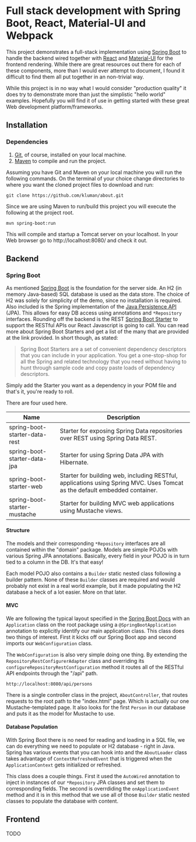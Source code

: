 # Full stack development with Spring Boot, React, Material-UI and Webpack

This project demonstrates a full-stack implementation using [Spring Boot](https://projects.spring.io/spring-boot/)
to handle the backend wired together with [React](https://facebook.github.io/react/) and 
[Material-UI](https://github.com/callemall/material-ui) for the frontend rendering. 
While there are great resources out there for each of these components, more than 
I would ever attempt to document, I found it difficult to find them all put together
in an non-trivial way.

While this project is in no way what I would consider "production quality" it does
try to demonstrate more than just the simplistic "hello world" examples. Hopefully you
will find it of use in getting started with these great Web development platform/frameworks.

## Installation

### Dependencies

1. [Git](https://git-scm.com/downloads), of course, installed on your local machine. 
2. [Maven](https://maven.apache.org/) to compile and run the project.

Assuming you have Git and Maven on your local machine you will run the following commands. On the terminal of your
choice change directories to where you want the cloned project files to download and run:

```
git clone https://github.com/kluman/about.git
```
Since we are using Maven to run/build this project you will execute the following at the project root.

```
mvn spring-boot:run
```
This will compile and startup a Tomcat server on your localhost. In your Web browser go to http://localhost:8080/
and check it out.


## Backend

### Spring Boot

As mentioned [Spring Boot](https://projects.spring.io/spring-boot/) is the foundation
for the server side. An H2 (in memory Java-based) SQL database is used as the data store. The 
choice of H2 was solely for simplicity of the demo, since no installation is required. 
Also included is the Spring implementation of the [Java Persistence API](http://projects.spring.io/spring-data-jpa/) 
(JPA). This allows for easy DB access using annotations and `*Repository` interfaces.
Rounding off the backend is the REST [Spring Boot
Starter](http://docs.spring.io/spring-boot/docs/current/reference/htmlsingle/#using-boot-starter) to 
support the RESTful APIs our React Javascript is going to call. You can read more about Spring
Boot Starters and get a list of the many that are provided at the link provided. In short though,
as stated:

>Spring Boot Starters are a set of convenient dependency descriptors that you can include 
in your application. You get a one-stop-shop for all the Spring and related technology that you 
need without having to hunt through sample code and copy paste loads of dependency descriptors.

Simply add the Starter you want as a dependency in your POM file and that's it, you're ready to roll.

There are four used here.

|Name                           | Description               
-------------------------------|----------------------------
spring-boot-starter-data-rest  | Starter for exposing Spring Data repositories over REST using Spring Data REST. |
spring-boot-starter-data-jpa   | Starter for using Spring Data JPA with Hibernate.
spring-boot-starter-web        | Starter for building web, including RESTful, applications using Spring MVC. Uses Tomcat as the default embedded container.
spring-boot-starter-mustache   | Starter for building MVC web applications using Mustache views.


#### Structure

The models and their corresponding `*Repository` interfaces are all contained within 
the "domain" package. Models are simple POJOs with various Spring JPA annotations. Basically, 
every field in your POJO is in turn tied to a column in the DB.
It's that easy!

Each model POJO also contains a `Builder` static nested class 
following a builder pattern. None of these `Builder` classes are required and
would probably not exist in a real world example, but it made populating the H2 database
a heck of a lot easier. More on that later.

#### MVC

We are following the typical layout specified in the [Spring Boot Docs](http://docs.spring.io/spring-boot/docs/current/reference/htmlsingle/#using-boot-locating-the-main-class)
with an `Application` class on the root package using a `@SpringBootApplication` annotation to 
explicitly identify our main application class. This class does two things of interest. First it kicks off our Spring
Boot app and second imports our `WebConfiguration` class.
 
The `WebConfiguration` is also very simple doing one thing. By extending the `RepositoryRestConfigurerAdapter`
class and overriding its `configureRepositoryRestConfiguration` method it routes all of the RESTful API 
endpoints through the "/api" path.

```
http://localhost:8080/api/persons
```

There is a single controller class in the project, `AboutController`, that routes requests to the root path to the
"index.html" page. Which is actually our one Mustache-templated page. It also looks for the first `Person` in our
database and puts it as the model for Mustache to use.

#### Database Population

With Spring Boot there is no need for reading and loading in a SQL file, we can do everything we need to populate
or H2 database - right in Java. Spring has various events that you can hook into and the `AboutLoader` class takes 
advantage of `ContextRefreshedEvent` that is triggered when the `ApplicationContext` gets initialized or refreshed.

This class does a couple things. First it used the `AutoWired` annotation to inject in instances of our `*Repository` JPA 
classes and set them to corresponding fields. The second is overrdiding the `onApplicationEvent` method and it is
in this method that we use all of those `Builder` static nested classes to populate the database with content.

## Frontend

TODO
